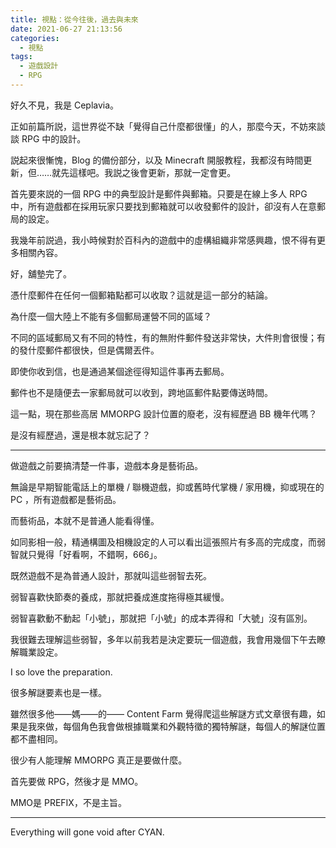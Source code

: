```yaml
---
title: 視點：從今往後，過去與未來
date: 2021-06-27 21:13:56
categories:
  - 視點
tags:
  - 遊戲設計
  - RPG
---
```


好久不見，我是 Ceplavia。

正如前篇所説，這世界從不缺「覺得自己什麼都很懂」的人，那麼今天，不妨來談談 RPG 中的設計。

<!-- more -->

説起來很慚愧，Blog 的備份部分，以及 Minecraft 開服教程，我都沒有時間更新，但……就先這樣吧。我説之後會更新，那就一定會更。

首先要來説的一個 RPG 中的典型設計是郵件與郵箱。只要是在線上多人 RPG 中，所有遊戲都在採用玩家只要找到郵箱就可以收發郵件的設計，卻沒有人在意郵局的設定。

我幾年前説過，我小時候對於百科內的遊戲中的虛構組織非常感興趣，恨不得有更多相關內容。

好，舖墊完了。

憑什麼郵件在任何一個郵箱點都可以收取？這就是這一部分的結論。

為什麼一個大陸上不能有多個郵局運營不同的區域？

不同的區域郵局又有不同的特性，有的無附件郵件發送非常快，大件則會很慢；有的發什麼郵件都很快，但是偶爾丟件。

即使你收到信，也是通過某個途徑得知這件事再去郵局。

郵件也不是隨便去一家郵局就可以收到，跨地區郵件點要傳送時間。

這一點，現在那些高居 MMORPG 設計位置的廢老，沒有經歷過 BB 機年代嗎？

是沒有經歷過，還是根本就忘記了？

---

做遊戲之前要搞清楚一件事，遊戲本身是藝術品。

無論是早期智能電話上的單機 / 聯機遊戲，抑或舊時代掌機 / 家用機，抑或現在的 PC ，所有遊戲都是藝術品。

而藝術品，本就不是普通人能看得懂。

如同影相一般，精通構圖及相機設定的人可以看出這張照片有多高的完成度，而弱智就只覺得「好看啊，不錯啊，666」。

既然遊戲不是為普通人設計，那就叫這些弱智去死。

弱智喜歡快節奏的養成，那就把養成進度拖得極其緩慢。

弱智喜歡動不動起「小號」，那就把「小號」的成本弄得和「大號」沒有區別。

我很難去理解這些弱智，多年以前我若是決定要玩一個遊戲，我會用幾個下午去瞭解職業設定。

I so love the preparation.

很多解謎要素也是一樣。

雖然很多他——媽——的—— Content Farm 覺得爬這些解謎方式文章很有趣，如果是我來做，每個角色我會做根據職業和外觀特徵的獨特解謎，每個人的解謎位置都不盡相同。

很少有人能理解 MMORPG 真正是要做什麼。

首先要做 RPG，然後才是 MMO。

MMO是 PREFIX，不是主旨。

---

Everything will gone void after CYAN.